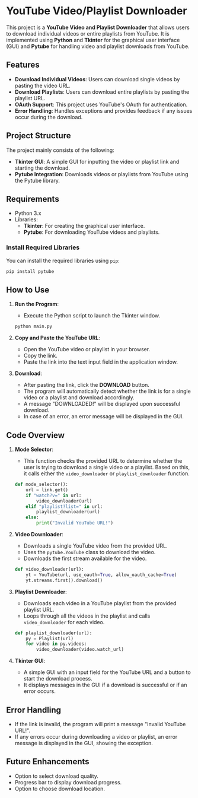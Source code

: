 # YouTube Video/Playlist Downloader
This project is a **YouTube Video and Playlist Downloader** that allows users to download individual videos or entire playlists from YouTube. It is implemented using **Python** and **Tkinter** for the graphical user interface (GUI) and **Pytube** for handling video and playlist downloads from YouTube.

## Features
- **Download Individual Videos**: Users can download single videos by pasting the video URL.
- **Download Playlists**: Users can download entire playlists by pasting the playlist URL.
- **OAuth Support**: This project uses YouTube's OAuth for authentication.
- **Error Handling**: Handles exceptions and provides feedback if any issues occur during the download.

## Project Structure
The project mainly consists of the following:
- **Tkinter GUI**: A simple GUI for inputting the video or playlist link and starting the download.
- **Pytube Integration**: Downloads videos or playlists from YouTube using the Pytube library.

## Requirements

- Python 3.x
- Libraries:
  - **Tkinter**: For creating the graphical user interface.
  - **Pytube**: For downloading YouTube videos and playlists.

### Install Required Libraries
You can install the required libraries using `pip`:

```bash
pip install pytube
```

## How to Use

1. **Run the Program**:
   - Execute the Python script to launch the Tkinter window.

   ```bash
   python main.py
   ```

2. **Copy and Paste the YouTube URL**:
   - Open the YouTube video or playlist in your browser.
   - Copy the link.
   - Paste the link into the text input field in the application window.

3. **Download**:
   - After pasting the link, click the **DOWNLOAD** button.
   - The program will automatically detect whether the link is for a single video or a playlist and download accordingly.
   - A message "DOWNLOADED!" will be displayed upon successful download.
   - In case of an error, an error message will be displayed in the GUI.

## Code Overview

1. **Mode Selector**:
   - This function checks the provided URL to determine whether the user is trying to download a single video or a playlist. Based on this, it calls either the `video_downloader` or `playlist_downloader` function.

   ```python
   def mode_selector():
       url = link.get()
       if "watch?v=" in url:
           video_downloader(url)
       elif "playlist?list=" in url:
           playlist_downloader(url)
       else:
           print("Invalid YouTube URL!")
   ```

2. **Video Downloader**:
   - Downloads a single YouTube video from the provided URL.
   - Uses the `pytube.YouTube` class to download the video.
   - Downloads the first stream available for the video.

   ```python
   def video_downloader(url):
       yt = YouTube(url, use_oauth=True, allow_oauth_cache=True)
       yt.streams.first().download()
   ```

3. **Playlist Downloader**:
   - Downloads each video in a YouTube playlist from the provided playlist URL.
   - Loops through all the videos in the playlist and calls `video_downloader` for each video.

   ```python
   def playlist_downloader(url):
       py = Playlist(url)
       for video in py.videos:
           video_downloader(video.watch_url)
   ```

4. **Tkinter GUI**:
   - A simple GUI with an input field for the YouTube URL and a button to start the download process.
   - It displays messages in the GUI if a download is successful or if an error occurs.

## Error Handling

- If the link is invalid, the program will print a message "Invalid YouTube URL!".
- If any errors occur during downloading a video or playlist, an error message is displayed in the GUI, showing the exception.

## Future Enhancements

- Option to select download quality.
- Progress bar to display download progress.
- Option to choose download location.

